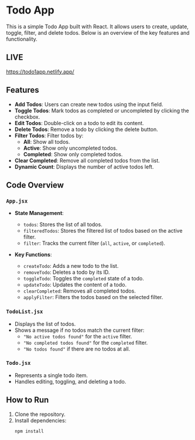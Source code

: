 # Todo App

This is a simple Todo App built with React. It allows users to create, update, toggle, filter, and delete todos. Below is an overview of the key features and functionality.

## LIVE

https://todo1app.netlify.app/

## Features

- **Add Todos**: Users can create new todos using the input field.
- **Toggle Todos**: Mark todos as completed or uncompleted by clicking the checkbox.
- **Edit Todos**: Double-click on a todo to edit its content.
- **Delete Todos**: Remove a todo by clicking the delete button.
- **Filter Todos**: Filter todos by:
  - **All**: Show all todos.
  - **Active**: Show only uncompleted todos.
  - **Completed**: Show only completed todos.
- **Clear Completed**: Remove all completed todos from the list.
- **Dynamic Count**: Displays the number of active todos left.

## Code Overview

### `App.jsx`
- **State Management**:
  - `todos`: Stores the list of all todos.
  - `filteredTodos`: Stores the filtered list of todos based on the active filter.
  - `filter`: Tracks the current filter (`all`, `active`, or `completed`).

- **Key Functions**:
  - `createTodo`: Adds a new todo to the list.
  - `removeTodo`: Deletes a todo by its ID.
  - `toggleTodo`: Toggles the `completed` state of a todo.
  - `updateTodo`: Updates the content of a todo.
  - `clearCompleted`: Removes all completed todos.
  - `applyFilter`: Filters the todos based on the selected filter.

### `TodoList.jsx`
- Displays the list of todos.
- Shows a message if no todos match the current filter:
  - `"No active todos found"` for the `active` filter.
  - `"No completed todos found"` for the `completed` filter.
  - `"No todos found"` if there are no todos at all.

### `Todo.jsx`
- Represents a single todo item.
- Handles editing, toggling, and deleting a todo.

## How to Run

1. Clone the repository.
2. Install dependencies:
   ```bash
   npm install
